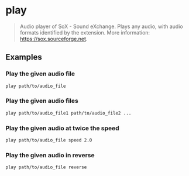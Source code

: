# play

> Audio player of SoX - Sound eXchange. Plays any audio, with audio formats identified by the extension. More information: <https://sox.sourceforge.net>.

## Examples

### Play the given audio file

```bash
play path/to/audio_file
```

### Play the given audio files

```bash
play path/to/audio_file1 path/to/audio_file2 ...
```

### Play the given audio at twice the speed

```bash
play path/to/audio_file speed 2.0
```

### Play the given audio in reverse

```bash
play path/to/audio_file reverse
```
